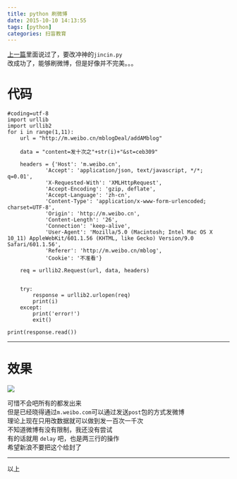 ```yaml
---
title: python 刷微博
date: 2015-10-10 14:13:55
tags: [python]
categories: 扫盲教育
---
```

[上一篇](//gaoryrt.github.io/2015/10/09/whatsup/)里面说过了，要改冲神的`jincin.py`   
改成功了，能够刷微博，但是好像并不完美。。。  
<!--more-->
# 代码
```
#coding=utf-8
import urllib
import urllib2
for i in range(1,11):
    url = "http://m.weibo.cn/mblogDeal/addAMblog"

    data = "content=发十次之"+str(i)+"&st=ceb309"

    headers = {'Host': 'm.weibo.cn',
            'Accept': 'application/json, text/javascript, */*; q=0.01',
            'X-Requested-With': 'XMLHttpRequest',
            'Accept-Encoding': 'gzip, deflate',
            'Accept-Language': 'zh-cn',
            'Content-Type': 'application/x-www-form-urlencoded; charset=UTF-8',
            'Origin': 'http://m.weibo.cn',
            'Content-Length': '26',
            'Connection': 'keep-alive',
            'User-Agent': 'Mozilla/5.0 (Macintosh; Intel Mac OS X 10_11) AppleWebKit/601.1.56 (KHTML, like Gecko) Version/9.0 Safari/601.1.56',
            'Referer': 'http://m.weibo.cn/mblog',
            'Cookie': '不准看'}

    req = urllib2.Request(url, data, headers)


    try:
        response = urllib2.urlopen(req)
        print(i)
    except:
        print('error!')
        exit()

print(response.read())

```
***
# 效果
![](//ww1.sinaimg.cn/large/a243ad6cjw1eww0ouwkvrj207k0dm3zb.jpg)

可惜不会吧所有的都发出来  
但是已经晓得通过`m.weibo.com`可以通过发送`post`包的方式发微博  
理论上现在只用改数据就可以做到发一百次一千次  
不知道微博有没有限制，我还没有尝试  
有的话就用 `delay` 吧，也是两三行的操作  
希望新浪不要把这个给封了
***
以上
